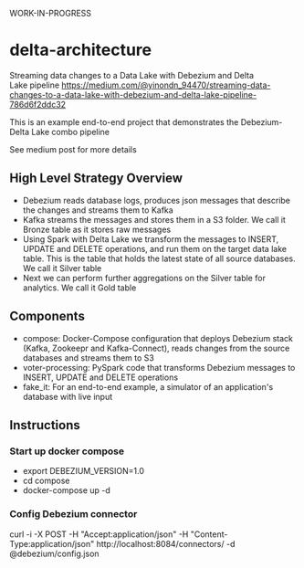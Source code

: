 WORK-IN-PROGRESS

# delta-architecture
Streaming data changes to a Data Lake with Debezium and Delta Lake pipeline
https://medium.com/@yinondn_94470/streaming-data-changes-to-a-data-lake-with-debezium-and-delta-lake-pipeline-786d6f2ddc32

This is an example end-to-end project that demonstrates the Debezium-Delta Lake combo pipeline

See medium post for more details

## High Level Strategy Overview
- Debezium reads database logs, produces json messages that describe the changes and streams them to Kafka
- Kafka streams the messages and stores them in a S3 folder. We call it Bronze table as it stores raw messages
- Using Spark with Delta Lake we transform the messages to INSERT, UPDATE and DELETE operations, and run them on the target data lake table. This is the table that holds the latest state of all source databases. We call it Silver table
- Next we can perform further aggregations on the Silver table for analytics. We call it Gold table

## Components
- compose: Docker-Compose configuration that deploys Debezium stack (Kafka, Zookeepr and Kafka-Connect), reads changes from the source databases and streams them to S3
- voter-processing: PySpark code that transforms Debezium messages to INSERT, UPDATE and DELETE operations
- fake_it: For an end-to-end example, a simulator of an application's database with live input

## Instructions
### Start up docker compose
- export DEBEZIUM_VERSION=1.0
- cd compose
- docker-compose up -d
### Config Debezium connector
curl -i -X POST -H "Accept:application/json" -H  "Content-Type:application/json" http://localhost:8084/connectors/ -d @debezium/config.json
